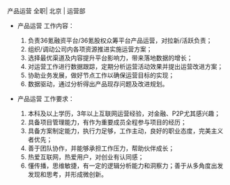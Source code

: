 产品运营 全职| 北京 | 运营部

* 产品运营 工作内容：

  1. 负责36氪融资平台/36氪股权众筹平台产品运营，对拉新/活跃负责；  1. 组织/调动公司内各项资源推进实施运营方案；  1. 选择最优渠道及内容提升平台影响力，带来落地数据的增长；  1. 对运营工作进行数据跟踪，定期分析运营活动效果并提出运营改进方案；  1. 协助业务发展，做好节点工作以确保运营目标的实现；  1. 数据驱动，通过分析得出产品现存问题及改进规划。
  

* 产品运营 工作要求：

  1. 本科及以上学历，3年以上互联网运营经验，对金融、P2P尤其感兴趣；  1. 具备项目管理能力，有作为重要成员全程参与项目的经历；  1. 具备方案制定能力，执行力足够，工作主动，良好的职业态度，完美主义者优先；  1. 善于团队协作，并能够承担工作压力，帮助伙伴成长；  1. 热爱互联网，热爱用户，对创业有认同感；  1. 懂传播，思维敏捷，有一定的逻辑分析能力和洞察力；善于从多角度出发发现和思考，并形成微创新。

